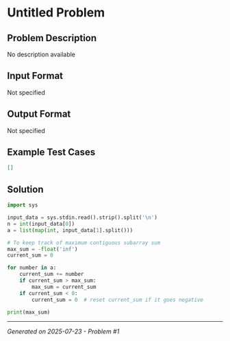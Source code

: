 # Untitled Problem

## Problem Description
No description available

## Input Format
Not specified

## Output Format
Not specified

## Example Test Cases
```json
[]
```

## Solution
```python
import sys

input_data = sys.stdin.read().strip().split('\n')
n = int(input_data[0])
a = list(map(int, input_data[1].split()))

# To keep track of maximum contiguous subarray sum
max_sum = -float('inf')
current_sum = 0

for number in a:
    current_sum += number
    if current_sum > max_sum:
        max_sum = current_sum
    if current_sum < 0:
        current_sum = 0  # reset current_sum if it goes negative

print(max_sum)
```

---
*Generated on 2025-07-23 - Problem #1*